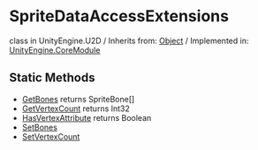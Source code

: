 # SpriteDataAccessExtensions
class in UnityEngine.U2D
 / Inherits from: <a href="https://docs.unity3d.com/6000.0/Documentation/ScriptReference/Object.html">Object</a> / Implemented in: <a href="https://docs.unity3d.com/6000.0/Documentation/ScriptReference/UnityEngine.CoreModule.html">UnityEngine.CoreModule</a>
## Static Methods
- <a href="https://docs.unity3d.com/6000.0/Documentation/ScriptReference/SpriteDataAccessExtensions.GetBones.html">GetBones</a> returns SpriteBone[]
- <a href="https://docs.unity3d.com/6000.0/Documentation/ScriptReference/SpriteDataAccessExtensions.GetVertexCount.html">GetVertexCount</a> returns Int32
- <a href="https://docs.unity3d.com/6000.0/Documentation/ScriptReference/SpriteDataAccessExtensions.HasVertexAttribute.html">HasVertexAttribute</a> returns Boolean
- <a href="https://docs.unity3d.com/6000.0/Documentation/ScriptReference/SpriteDataAccessExtensions.SetBones.html">SetBones</a>
- <a href="https://docs.unity3d.com/6000.0/Documentation/ScriptReference/SpriteDataAccessExtensions.SetVertexCount.html">SetVertexCount</a>
